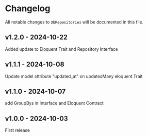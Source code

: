 # Changelog

All notable changes to `DbRepositories` will be documented in this file.

## v1.2.0 - 2024-10-22

Added update to Eloquent Trait and Repository Interface

## v1.1.1 - 2024-10-08

Update model attribute "updated_at" on updatedMany eloquent Trait

## v1.1.0 - 2024-10-07

add GroupBys in Interface and Eloquent Contract

## v1.0.0 - 2024-10-03

First release
